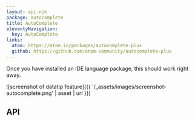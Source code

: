 ```yaml
---
layout: api.njk
package: autocomplete
title: AutoComplete
eleventyNavigation:
  key: AutoComplete
links:
  atom: https://atom.io/packages/autocomplete-plus
  github: https://github.com/atom-community/autocomplete-plus
---
```


Once you have installed an IDE language package, this should work right away.

![screenshot of datatip feature]({{ '/_assets/images/screenshot-autocomplete.png' | asset | url }})

## API
